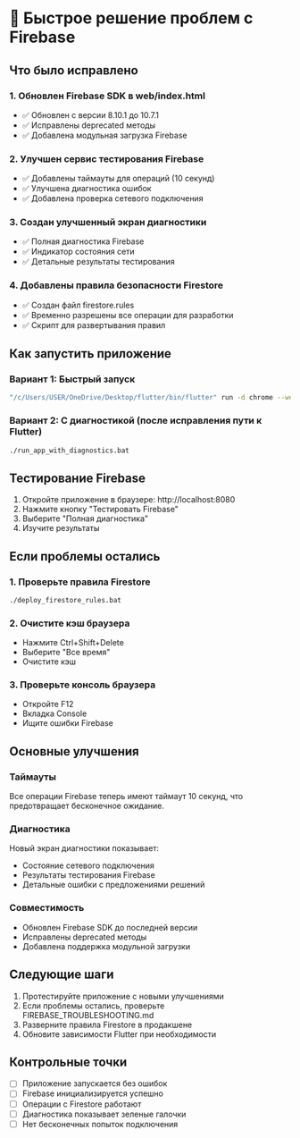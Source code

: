 # 🚀 Быстрое решение проблем с Firebase

## Что было исправлено

### 1. Обновлен Firebase SDK в web/index.html
- ✅ Обновлен с версии 8.10.1 до 10.7.1
- ✅ Исправлены deprecated методы
- ✅ Добавлена модульная загрузка Firebase

### 2. Улучшен сервис тестирования Firebase
- ✅ Добавлены таймауты для операций (10 секунд)
- ✅ Улучшена диагностика ошибок
- ✅ Добавлена проверка сетевого подключения

### 3. Создан улучшенный экран диагностики
- ✅ Полная диагностика Firebase
- ✅ Индикатор состояния сети
- ✅ Детальные результаты тестирования

### 4. Добавлены правила безопасности Firestore
- ✅ Создан файл firestore.rules
- ✅ Временно разрешены все операции для разработки
- ✅ Скрипт для развертывания правил

## Как запустить приложение

### Вариант 1: Быстрый запуск
```bash
"/c/Users/USER/OneDrive/Desktop/flutter/bin/flutter" run -d chrome --web-port=8080 --web-browser-flag="--disable-web-security"
```

### Вариант 2: С диагностикой (после исправления пути к Flutter)
```bash
./run_app_with_diagnostics.bat
```

## Тестирование Firebase

1. Откройте приложение в браузере: http://localhost:8080
2. Нажмите кнопку "Тестировать Firebase"
3. Выберите "Полная диагностика"
4. Изучите результаты

## Если проблемы остались

### 1. Проверьте правила Firestore
```bash
./deploy_firestore_rules.bat
```

### 2. Очистите кэш браузера
- Нажмите Ctrl+Shift+Delete
- Выберите "Все время"
- Очистите кэш

### 3. Проверьте консоль браузера
- Откройте F12
- Вкладка Console
- Ищите ошибки Firebase

## Основные улучшения

### Таймауты
Все операции Firebase теперь имеют таймаут 10 секунд, что предотвращает бесконечное ожидание.

### Диагностика
Новый экран диагностики показывает:
- Состояние сетевого подключения
- Результаты тестирования Firebase
- Детальные ошибки с предложениями решений

### Совместимость
- Обновлен Firebase SDK до последней версии
- Исправлены deprecated методы
- Добавлена поддержка модульной загрузки

## Следующие шаги

1. Протестируйте приложение с новыми улучшениями
2. Если проблемы остались, проверьте FIREBASE_TROUBLESHOOTING.md
3. Разверните правила Firestore в продакшене
4. Обновите зависимости Flutter при необходимости

## Контрольные точки

- [ ] Приложение запускается без ошибок
- [ ] Firebase инициализируется успешно
- [ ] Операции с Firestore работают
- [ ] Диагностика показывает зеленые галочки
- [ ] Нет бесконечных попыток подключения 